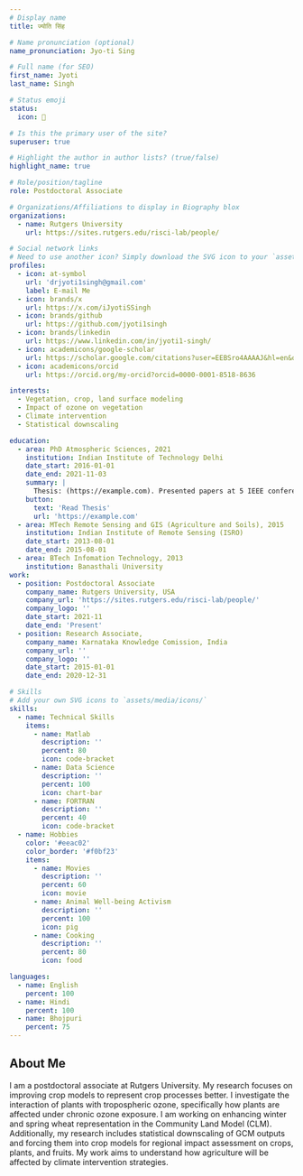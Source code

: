 ```yaml
---
# Display name
title: ज्योति सिंह

# Name pronunciation (optional)
name_pronunciation: Jyo-ti Sing

# Full name (for SEO)
first_name: Jyoti
last_name: Singh

# Status emoji
status:
  icon: 🌾

# Is this the primary user of the site?
superuser: true

# Highlight the author in author lists? (true/false)
highlight_name: true

# Role/position/tagline
role: Postdoctoral Associate

# Organizations/Affiliations to display in Biography blox
organizations:
  - name: Rutgers University
    url: https://sites.rutgers.edu/risci-lab/people/

# Social network links
# Need to use another icon? Simply download the SVG icon to your `assets/media/icons/` folder.
profiles:
  - icon: at-symbol
    url: 'drjyoti1singh@gmail.com'
    label: E-mail Me
  - icon: brands/x
    url: https://x.com/iJyotiSSingh
  - icon: brands/github
    url: https://github.com/jyoti1singh 
  - icon: brands/linkedin
    url: https://www.linkedin.com/in/jyoti1-singh/ 
  - icon: academicons/google-scholar
    url: https://scholar.google.com/citations?user=EEBSro4AAAAJ&hl=en&oi=sra 
  - icon: academicons/orcid
    url: https://orcid.org/my-orcid?orcid=0000-0001-8518-8636

interests:
  - Vegetation, crop, land surface modeling
  - Impact of ozone on vegetation
  - Climate intervention
  - Statistical downscaling

education:
  - area: PhD Atmospheric Sciences, 2021
    institution: Indian Institute of Technology Delhi
    date_start: 2016-01-01
    date_end: 2021-11-03
    summary: |
      Thesis: (https://example.com). Presented papers at 5 IEEE conferences with the contributions being published in 2 Springer journals.
    button:
      text: 'Read Thesis'
      url: 'https://example.com'
  - area: MTech Remote Sensing and GIS (Agriculture and Soils), 2015
    institution: Indian Institute of Remote Sensing (ISRO)
    date_start: 2013-08-01
    date_end: 2015-08-01
  - area: BTech Infomation Technology, 2013
    institution: Banasthali University
work:
  - position: Postdoctoral Associate
    company_name: Rutgers University, USA
    company_url: 'https://sites.rutgers.edu/risci-lab/people/'
    company_logo: ''
    date_start: 2021-11
    date_end: 'Present'
  - position: Research Associate, 
    company_name: Karnataka Knowledge Comission, India
    company_url: ''
    company_logo: ''
    date_start: 2015-01-01
    date_end: 2020-12-31

# Skills
# Add your own SVG icons to `assets/media/icons/`
skills:
  - name: Technical Skills
    items:
      - name: Matlab
        description: ''
        percent: 80
        icon: code-bracket
      - name: Data Science
        description: ''
        percent: 100
        icon: chart-bar
      - name: FORTRAN
        description: ''
        percent: 40
        icon: code-bracket
  - name: Hobbies
    color: '#eeac02'
    color_border: '#f0bf23'
    items:
      - name: Movies
        description: ''
        percent: 60
        icon: movie
      - name: Animal Well-being Activism
        description: ''
        percent: 100
        icon: pig
      - name: Cooking
        description: ''
        percent: 80
        icon: food

languages:
  - name: English
    percent: 100
  - name: Hindi
    percent: 100
  - name: Bhojpuri
    percent: 75
---
```

## About Me

I am a postdoctoral associate at Rutgers University. My research focuses on improving crop models to represent crop processes better. I investigate the interaction of plants with tropospheric ozone, specifically how plants are affected under chronic ozone exposure. I am working on enhancing winter and spring wheat representation in the Community Land Model (CLM). Additionally, my research includes statistical downscaling of GCM outputs and forcing them into crop models for regional impact assessment on crops, plants, and fruits. My work aims to understand how agriculture will be affected by climate intervention strategies.